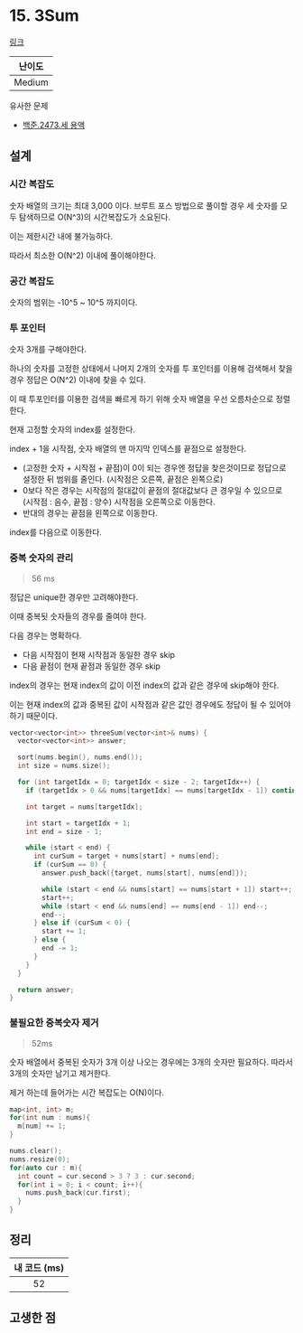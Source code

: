 # 15. 3Sum

[링크](https://leetcode.com/problems/3sum/)

| 난이도 |
| :----: |
| Medium |

유사한 문제

- [백준.2473.세 용액](https://www.acmicpc.net/problem/2473)

## 설계

### 시간 복잡도

숫자 배열의 크기는 최대 3,000 이다. 브루트 포스 방법으로 풀이할 경우 세 숫자를 모두 탐색하므로 O(N^3)의 시간복잡도가 소요된다.

이는 제한시간 내에 불가능하다.

따라서 최소한 O(N^2) 이내에 풀이해야한다.

### 공간 복잡도

숫자의 범위는 -10^5 ~ 10^5 까지이다.

### 투 포인터

숫자 3개를 구해야한다.

하나의 숫자를 고정한 상태에서 나머지 2개의 숫자를 투 포인터를 이용해 검색해서 찾을 경우 정답은 O(N^2) 이내에 찾을 수 있다.

이 때 투포인터를 이용한 검색을 빠르게 하기 위해 숫자 배열을 우선 오름차순으로 정렬한다.

현재 고정할 숫자의 index를 설정한다.

index + 1을 시작점, 숫자 배열의 맨 마지막 인덱스를 끝점으로 설정한다.

- (고정한 숫자 + 시작점 + 끝점)이 0이 되는 경우엔 정답을 찾은것이므로 정답으로 설정한 뒤 범위를 줄인다. (시작점은 오른쪽, 끝점은 왼쪽으로)
- 0보다 작은 경우는 시작점의 절대값이 끝점의 절대값보다 큰 경우일 수 있으므로 (시작점 : 음수, 끝점 : 양수) 시작점을 오른쪽으로 이동한다.
- 반대의 경우는 끝점을 왼쪽으로 이동한다.

index를 다음으로 이동한다.

### 중복 숫자의 관리

> 56 ms

정답은 unique한 경우만 고려해야한다.

이때 중복됫 숫자들의 경우를 줄여야 한다.

다음 경우는 명확하다.

- 다음 시작점이 현재 시작점과 동일한 경우 skip
- 다음 끝점이 현재 끝점과 동일한 경우 skip

index의 경우는 현재 index의 값이 이전 index의 값과 같은 경우에 skip해야 한다.

이는 현재 index의 값과 중복된 값이 시작점과 같은 값인 경우에도 정답이 될 수 있어야 하기 때문이다.

```cpp
vector<vector<int>> threeSum(vector<int>& nums) {
  vector<vector<int>> answer;

  sort(nums.begin(), nums.end());
  int size = nums.size();

  for (int targetIdx = 0; targetIdx < size - 2; targetIdx++) {
    if (targetIdx > 0 && nums[targetIdx] == nums[targetIdx - 1]) continue;

    int target = nums[targetIdx];

    int start = targetIdx + 1;
    int end = size - 1;

    while (start < end) {
      int curSum = target + nums[start] + nums[end];
      if (curSum == 0) {
        answer.push_back({target, nums[start], nums[end]});

        while (start < end && nums[start] == nums[start + 1]) start++;
        start++;
        while (start < end && nums[end] == nums[end - 1]) end--;
        end--;
      } else if (curSum < 0) {
        start += 1;
      } else {
        end -= 1;
      }
    }
  }

  return answer;
}
```

### 불필요한 중복숫자 제거

> 52ms

숫자 배열에서 중복된 숫자가 3개 이상 나오는 경우에는 3개의 숫자만 필요하다. 따라서 3개의 숫자만 남기고 제거한다.

제거 하는데 들어가는 시간 복잡도는 O(N)이다.

```cpp
map<int, int> m;
for(int num : nums){
  m[num] += 1;
}

nums.clear();
nums.resize(0);
for(auto cur : m){
  int count = cur.second > 3 ? 3 : cur.second;
  for(int i = 0; i < count; i++){
    nums.push_back(cur.first);
  }
}
```

## 정리

| 내 코드 (ms) |
| :----------: |
|      52      |

## 고생한 점
